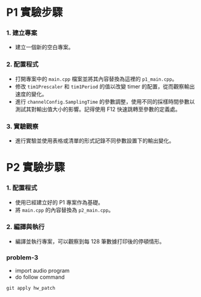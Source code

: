# P1 實驗步驟

### 1. 建立專案

- 建立一個新的空白專案。

### 2. 配置程式

- 打開專案中的 `main.cpp` 檔案並將其內容替換為這裡的 `p1_main.cpp`。
- 修改 `tim1Prescaler` 和 `tim1Period` 的值以改變 timer 的配置，從而觀察輸出速度的變化。
- 進行 `channelConfig.SamplingTime` 的參數調整，使用不同的採樣時間參數以測試其對輸出值大小的影響。記得使用 F12 快速跳轉至參數的定義處。

### 3. 實驗觀察

- 進行實驗並使用表格或清單的形式記錄不同參數設置下的輸出變化。

# P2 實驗步驟

### 1. 配置程式

- 使用已經建立好的 P1 專案作為基礎。
- 將 `main.cpp` 的內容替換為 `p2_main.cpp`。

### 2. 編譯與執行

- 編譯並執行專案，可以觀察到每 128 筆數據打印後的停頓情形。

### problem-3
* import audio program
* do follow command
```shell
git apply hw_patch
```